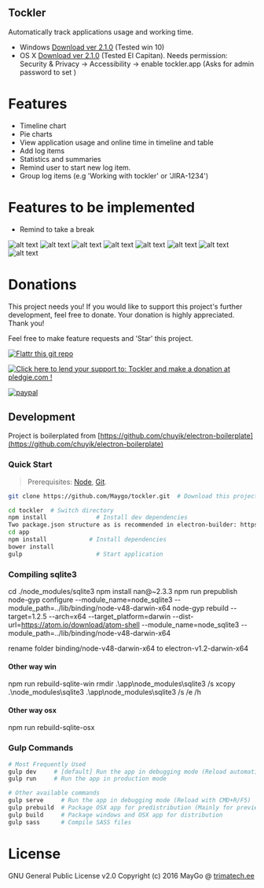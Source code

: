 Tockler
-------

Automatically track applications usage and working time.

- Windows [Download ver 2.1.0](https://github.com/MayGo/tockler/releases/download/2.0.0/Tockler.Setup.2.1.0.exe) (Tested win 10)
- OS X [Download ver 2.1.0](https://github.com/MayGo/tockler/releases/download/2.0.0/Tockler-2.1.0.dmg) (Tested El Capitan). Needs permission: Security & Privacy -> Accessibility -> enable tockler.app (Asks for admin password to set )

# Features
- Timeline chart
- Pie charts
- View application usage and online time in timeline and table
- Add log items
- Statistics and summaries
- Remind user to start new log item.
- Group log items (e.g 'Working with tockler' or 'JIRA-1234')

# Features to be implemented
- Remind to take a break



![alt text](https://github.com/MayGo/tockler/raw/master/screenshots/timeline_view.png "Tockler screenshot")
![alt text](https://github.com/MayGo/tockler/raw/master/screenshots/timeline_view_table.png "Timeline views table")
![alt text](https://github.com/MayGo/tockler/raw/master/screenshots/select_to_create_log_item.png "Tockler screenshot")
![alt text](https://github.com/MayGo/tockler/raw/master/screenshots/list_view.png "List view")
![alt text](https://github.com/MayGo/tockler/raw/master/screenshots/list_view_selected_.png "List view when item selected")
![alt text](https://github.com/MayGo/tockler/raw/master/screenshots/summary_view.png "Summary view")
![alt text](https://github.com/MayGo/tockler/raw/master/screenshots/tray_view.png "Tray view")
![alt text](https://github.com/MayGo/tockler/raw/master/screenshots/tray_view_running_.png "Tray view when log item running")


# Donations 

This project needs you! If you would like to support this project's further development, feel free to donate. 
Your donation is highly appreciated. Thank you!

Feel free to make feature requests and 'Star' this project.

[![Flattr this git repo](http://api.flattr.com/button/flattr-badge-large.png)](https://flattr.com/submit/auto?user_id=MayGo&url=https://github.com/MayGo/tockler&title=Tockler&language=en_GB&tags=github&category=software)

<a href='https://pledgie.com/campaigns/31267'><img alt='Click here to lend your support to: Tockler and make a donation at pledgie.com !' src='https://pledgie.com/campaigns/31267.png?skin_name=chrome' border='0' ></a>

[![paypal](https://www.paypalobjects.com/en_US/i/btn/btn_donateCC_LG.gif)](https://www.paypal.com/cgi-bin/webscr?cmd=_s-xclick&hosted_button_id=WWFJ9G2JQE5VW)



Development
---
Project is boilerplated from [https://github.com/chuyik/electron-boilerplate](https://github.com/chuyik/electron-boilerplate)

### Quick Start
> Prerequisites: [Node](https://nodejs.org/), [Git](https://git-scm.com/).

```bash
git clone https://github.com/Maygo/tockler.git  # Download this project

cd tockler  # Switch directory
npm install              # Install dev dependencies
Two package.json structure as is recommended in electron-builder: https://github.com/electron-userland/electron-builder#two-packagejson-structure
cd app
npm install            # Install dependencies
bower install
gulp                     # Start application
```
### Compiling sqlite3
cd ./node_modules/sqlite3
npm install nan@~2.3.3
npm run prepublish
node-gyp configure --module_name=node_sqlite3 --module_path=../lib/binding/node-v48-darwin-x64
node-gyp rebuild --target=1.2.5 --arch=x64 --target_platform=darwin --dist-url=https://atom.io/download/atom-shell --module_name=node_sqlite3 --module_path=../lib/binding/node-v48-darwin-x64

rename folder binding/node-v48-darwin-x64 to electron-v1.2-darwin-x64

#### Other way win
npm run rebuild-sqlite-win
rmdir .\app\node_modules\sqlite3 /s
xcopy .\node_modules\sqlite3 .\app\node_modules\sqlite3 /s /e /h

#### Other way osx
npm run rebuild-sqlite-osx


### Gulp Commands
```bash
# Most Frequently Used
gulp dev     # [default] Run the app in debugging mode (Reload automatically)
gulp run     # Run the app in production mode

# Other available commands
gulp serve     # Run the app in debugging mode (Reload with CMD+R/F5)
gulp prebuild  # Package OSX app for predistribution (Mainly for preview)
gulp build     # Package windows and OSX app for distribution
gulp sass      # Compile SASS files
```



# License
GNU General Public License v2.0
Copyright (c) 2016 MayGo @ [trimatech.ee](http://trimatech.ee)


